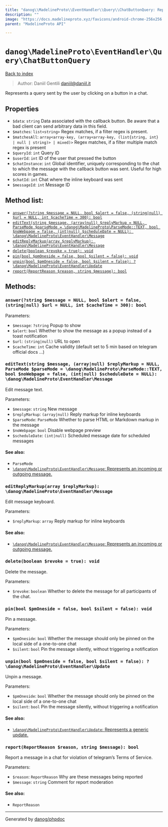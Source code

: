 ```yaml
---
title: "danog\\MadelineProto\\EventHandler\\Query\\ChatButtonQuery: Represents a query sent by the user by clicking on a button in a chat."
description: ""
image: "https://docs.madelineproto.xyz/favicons/android-chrome-256x256.png"
parent: "MadelineProto API"

---
```

# `danog\MadelineProto\EventHandler\Query\ChatButtonQuery`
[Back to index](../../../../index.html)

> Author: Daniil Gentili <daniil@daniil.it>  
  

Represents a query sent by the user by clicking on a button in a chat.  



## Properties
* `$data`: `string` Data associated with the callback button. Be aware that a bad client can send arbitrary data in this field.
* `$matches`: `list<string>` Regex matches, if a filter regex is present.
* `$matchesAll`: `array<array-key, (array<array-key, (list{string, int} | null | string)> | mixed)>` 
Regex matches, if a filter multiple match regex is present
* `$queryId`: `int` Query ID
* `$userId`: `int` ID of the user that pressed the button
* `$chatInstance`: `int` Global identifier, uniquely corresponding to the chat to which the message with the callback button was sent. Useful for high scores in games.
* `$chatId`: `int` Chat where the inline keyboard was sent
* `$messageId`: `int` Message ID

## Method list:
* [`answer(?string $message = NULL, bool $alert = false, (string|null) $url = NULL, int $cacheTime = 300): bool`](#answer)
* [`editText(string $message, (array|null) $replyMarkup = NULL, ParseMode $parseMode = \danog\MadelineProto\ParseMode::TEXT, bool $noWebpage = false, (int|null) $scheduleDate = NULL): \danog\MadelineProto\EventHandler\Message`](#editText)
* [`editReplyMarkup(array $replyMarkup): \danog\MadelineProto\EventHandler\Message`](#editReplyMarkup)
* [`delete(boolean $revoke = true): void`](#delete)
* [`pin(bool $pmOneside = false, bool $silent = false): void`](#pin)
* [`unpin(bool $pmOneside = false, bool $silent = false): ?\danog\MadelineProto\EventHandler\Update`](#unpin)
* [`report(ReportReason $reason, string $message): bool`](#report)

## Methods:
### <a name="answer"></a> `answer(?string $message = NULL, bool $alert = false, (string|null) $url = NULL, int $cacheTime = 300): bool`




Parameters:

* `$message`: `?string` Popup to show  
* `$alert`: `bool` Whether to show the message as a popup instead of a toast notification  
* `$url`: `(string|null)` URL to open  
* `$cacheTime`: `int` Cache validity (default set to 5 min based on telegram official docs ...)  



### <a name="editText"></a> `editText(string $message, (array|null) $replyMarkup = NULL, ParseMode $parseMode = \danog\MadelineProto\ParseMode::TEXT, bool $noWebpage = false, (int|null) $scheduleDate = NULL): \danog\MadelineProto\EventHandler\Message`

Edit message text.


Parameters:

* `$message`: `string` New message  
* `$replyMarkup`: `(array|null)` Reply markup for inline keyboards  
* `$parseMode`: `ParseMode` Whether to parse HTML or Markdown markup in the message  
* `$noWebpage`: `bool` Disable webpage preview  
* `$scheduleDate`: `(int|null)` Scheduled message date for scheduled messages  


#### See also: 
* `ParseMode`
* [`\danog\MadelineProto\EventHandler\Message`: Represents an incoming or outgoing message.](../../../../danog/MadelineProto/EventHandler/Message.html)




### <a name="editReplyMarkup"></a> `editReplyMarkup(array $replyMarkup): \danog\MadelineProto\EventHandler\Message`

Edit message keyboard.


Parameters:

* `$replyMarkup`: `array` Reply markup for inline keyboards  


#### See also: 
* [`\danog\MadelineProto\EventHandler\Message`: Represents an incoming or outgoing message.](../../../../danog/MadelineProto/EventHandler/Message.html)




### <a name="delete"></a> `delete(boolean $revoke = true): void`

Delete the message.


Parameters:

* `$revoke`: `boolean` Whether to delete the message for all participants of the chat.  



### <a name="pin"></a> `pin(bool $pmOneside = false, bool $silent = false): void`

Pin a message.


Parameters:

* `$pmOneside`: `bool` Whether the message should only be pinned on the local side of a one-to-one chat  
* `$silent`: `bool` Pin the message silently, without triggering a notification  



### <a name="unpin"></a> `unpin(bool $pmOneside = false, bool $silent = false): ?\danog\MadelineProto\EventHandler\Update`

Unpin a message.


Parameters:

* `$pmOneside`: `bool` Whether the message should only be pinned on the local side of a one-to-one chat  
* `$silent`: `bool` Pin the message silently, without triggering a notification  


#### See also: 
* [`\danog\MadelineProto\EventHandler\Update`: Represents a generic update.](../../../../danog/MadelineProto/EventHandler/Update.html)




### <a name="report"></a> `report(ReportReason $reason, string $message): bool`

Report a message in a chat for violation of telegram’s Terms of Service.


Parameters:

* `$reason`: `ReportReason` Why are these messages being reported  
* `$message`: `string` Comment for report moderation  


#### See also: 
* `ReportReason`




---
Generated by [danog/phpdoc](https://phpdoc.daniil.it)
